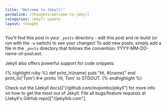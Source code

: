 ```yaml
---
title: "Welcome to Jekyll!"
permalink: /thoughts/welcome-to-jekyll
categories: jekyll update
layout: thought
---
```

You'll find this post in your `_posts` directory - edit this post and re-build (or run with the `-w` switch) to see your changes!
To add new posts, simply add a file in the `_posts` directory that follows the convention: YYYY-MM-DD-name-of-post.ext.

Jekyll also offers powerful support for code snippets:

{% highlight ruby %}
def print_hi(name)
  puts "Hi, #{name}"
end
print_hi('Tom')
#=> prints 'Hi, Tom' to STDOUT.
{% endhighlight %}

Check out the [Jekyll docs]["//github.com/mojombo/jekyll"] for more info on how to get the most out of Jekyll. File all bugs/feature requests at [Jekyll's GitHub repo]["//jekyllrb.com"].